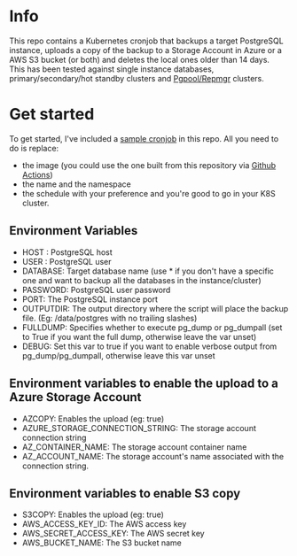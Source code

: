 # Info
This repo contains a Kubernetes cronjob that backups a target PostgreSQL instance, uploads a copy of the backup to a Storage Account in Azure or a AWS S3 bucket (or both) and deletes the local ones older than 14 days. <br/>
This has been tested against single instance databases, primary/secondary/hot standby clusters and [Pgpool/Repmgr](https://github.com/bitnami/bitnami-docker-postgresql-repmgr) clusters.

# Get started
To get started, I've included a [sample cronjob](https://github.com/nataz77/pgbackupd/blob/v1.0/k8s-cron.yaml) in this repo. 
All you need to do is replace: 
* the image (you could use the one built from this repository via [Github Actions](https://github.com/nataz77/pgbackupd/packages/549026))
* the name and the namespace
* the schedule
with your preference and you're good to go in your K8S cluster.

## Environment Variables
* HOST : PostgreSQL host
* USER : PostgreSQL user
* DATABASE: Target database name (use * if you don't have a specific one and want to backup all the databases in the instance/cluster)
* PASSWORD: PostgreSQL user password
* PORT: The PostgreSQL instance port
* OUTPUTDIR: The output directory where the script will place the backup file. (Eg: /data/postgres with no trailing slashes)
* FULLDUMP: Specifies whether to execute pg_dump or pg_dumpall (set to True if you want the full dump, otherwise leave the var unset)
* DEBUG: Set this var to true if you want to enable verbose output from pg_dump/pg_dumpall, otherwise leave this var unset

## Environment variables to enable the upload to a Azure Storage Account
* AZCOPY: Enables the upload (eg: true)
* AZURE_STORAGE_CONNECTION_STRING: The storage account connection string
* AZ_CONTAINER_NAME: The storage account container name
* AZ_ACCOUNT_NAME: The storage account's name associated with the connection string.

## Environment variables to enable S3 copy 
* S3COPY: Enables the upload (eg: true)
* AWS_ACCESS_KEY_ID: The AWS access key 
* AWS_SECRET_ACCESS_KEY: The AWS secret key
* AWS_BUCKET_NAME: The S3 bucket name
